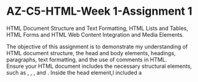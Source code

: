 # AZ-C5-HTML-Week 1-Assignment 1
HTML Document Structure and Text Formatting, HTML Lists and Tables, HTML Forms and HTML Web Content Integration and Media Elements.

The objective of this assignment is to demonstrate my understanding of HTML document structure, the head and body elements, headings, paragraphs, text formatting, and the use of comments in HTML.      
Ensure your HTML document includes the necessary structural elements, such as <!DOCTYPE html>, <html>, <head>, and <body>.
Inside the head element,I included a <title> element with a descriptive title for my webpage. Also included a favicon and a few metadata for your document.
Inside the body element, I created the main content of my webpage which included,
The appropriate use of heading tags (e.g., <h1>, <h2>, <h3>) to structure my content. I also created at least two levels of headings.
I also wrote at least two paragraphs of text in the body of my webpage and ensured that they are well-structured and informative.
I applied text formatting to my content using HTML tags. For example, made some text bold, italic, underlined specific parts of my paragraphs and applied other formatting tags to my paragraphs.
I included comments in my HTML code to explain the purpose and structure of different sections of my document and used comments to describe my headings, paragraphs, and other significant elements.
Finally, I double-checked my HTML file for any errors or typos.
